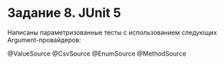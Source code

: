 # Задание 8. JUnit 5

Написаны параметризованные тесты с использованием следующих Argument-провайдеров:

@ValueSource
@CsvSource
@EnumSource
@MethodSource
